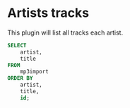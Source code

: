 # Artists tracks

This plugin will list all tracks each artist.

```sql
SELECT
    artist,
    title
FROM
    mp3import
ORDER BY
    artist,
    title,
    id;
```
